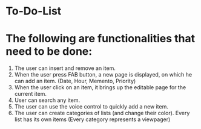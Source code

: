 # To-Do-List

# The following are functionalities that need to be done: 
1. The user can insert and remove an item.
2. When the user press FAB button, a new page is displayed, on which he can add an item. (Date, Hour, Memento, Priority)
3. When the user click on an item, it brings up the editable page for the current item.
4. User can search any item.
5. The user can use the voice control to quickly add a new item.
6. The user can create categories of lists (and change their color). Every list has its own items (Every category represents a viewpager) 
